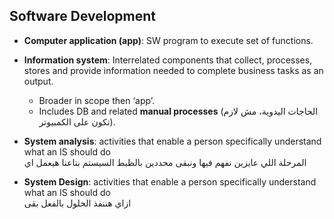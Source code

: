 
## Software Development

  
- **Computer application (app)**: SW program to execute set of functions.

- **Information system**: Interrelated components that collect, processes, stores and provide information needed to complete business tasks as an output.
    - Broader in scope then ‘app’.
    - Includes DB and related **manual processes** (الحاجات اليدوية، مش لازم تكون على الكمبيوتر).

  

- **System analysis**: activities that enable a person specifically understand what an IS should do  
    المرحلة اللي عايزين نفهم فيها ونبقى محددين بالظبط السيستم بتاعنا هيعمل اي

  

- **System Design**: activities that enable a person specifically understand what an IS should do  
    ازاي هننفذ الحلول بالفعل بقى